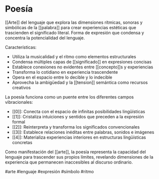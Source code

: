 # Poesía

[[Arte]] del lenguaje que explora las dimensiones rítmicas, sonoras y simbólicas de la [[palabra]] para crear experiencias estéticas que trascienden el significado literal. Forma de expresión que condensa y concentra la potencialidad del lenguaje.

Características:
- Utiliza la musicalidad y el ritmo como elementos estructurales
- Condensa múltiples capas de [[significado]] en expresiones concisas
- Establece conexiones no evidentes entre [[concepto]]s y experiencias
- Transforma lo cotidiano en experiencia trascendente
- Opera en el espacio entre lo decible y lo indecible
- Aprovecha la ambigüedad y la [[tension]] semántica como recursos creativos

La poesía funciona como un puente entre los diferentes campos vibracionales:
- [[0]]: Conecta con el espacio de infinitas posibilidades lingüísticas
- [[1]]: Cristaliza intuiciones y sentidos que preceden a la expresión formal
- [[2]]: Reinterpreta y transforma los significados convencionales
- [[3]]: Establece relaciones inéditas entre palabras, sonidos e imágenes
- [[4]]: Materializa experiencias interiores en estructuras lingüísticas concretas

Como manifestación del [[arte]], la poesía representa la capacidad del lenguaje para trascender sus propios límites, revelando dimensiones de la experiencia que permanecen inaccesibles al discurso ordinario.

#arte #lenguaje #expresión #símbolo #ritmo
